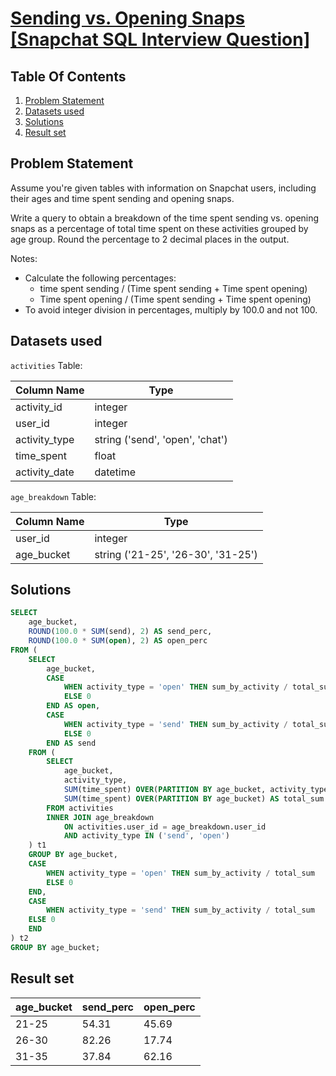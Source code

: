 # [Sending vs. Opening Snaps [Snapchat SQL Interview Question]](https://datalemur.com/questions/time-spent-snaps)

## Table Of Contents
1. [Problem Statement](#problem-statement)
2. [Datasets used](#datasets-used)
3. [Solutions](#solutions)
4. [Result set](#result-set)

## Problem Statement

Assume you're given tables with information on Snapchat users, including their ages and time spent sending and opening snaps.

Write a query to obtain a breakdown of the time spent sending vs. opening snaps as a percentage of total time spent on these activities grouped by age group. Round the percentage to 2 decimal places in the output.

Notes:

- Calculate the following percentages:
    + time spent sending / (Time spent sending + Time spent opening)
    + Time spent opening / (Time spent sending + Time spent opening)
- To avoid integer division in percentages, multiply by 100.0 and not 100.

## Datasets used

```activities``` Table:

|  Column Name  | Type          |
| ------------- | ------------- |
| activity_id |	integer |
| user_id |	integer |
| activity_type |	string ('send', 'open', 'chat') |
| time_spent |	float |
| activity_date |	datetime |

```age_breakdown``` Table:

| Column Name | Type |
| ----------- | ---- |
| user_id |	integer |
| age_bucket |	string ('21-25', '26-30', '31-25') |

## Solutions

```sql
SELECT
    age_bucket,
    ROUND(100.0 * SUM(send), 2) AS send_perc,
    ROUND(100.0 * SUM(open), 2) AS open_perc 
FROM (
    SELECT
        age_bucket,
        CASE
            WHEN activity_type = 'open' THEN sum_by_activity / total_sum
            ELSE 0
        END AS open,
        CASE
            WHEN activity_type = 'send' THEN sum_by_activity / total_sum
            ELSE 0
        END AS send
    FROM (
        SELECT
            age_bucket,
            activity_type,
            SUM(time_spent) OVER(PARTITION BY age_bucket, activity_type) AS sum_by_activity,
            SUM(time_spent) OVER(PARTITION BY age_bucket) AS total_sum
        FROM activities
        INNER JOIN age_breakdown
            ON activities.user_id = age_breakdown.user_id
            AND activity_type IN ('send', 'open')
    ) t1
    GROUP BY age_bucket, 
    CASE
        WHEN activity_type = 'open' THEN sum_by_activity / total_sum
        ELSE 0
    END,
    CASE
        WHEN activity_type = 'send' THEN sum_by_activity / total_sum
    ELSE 0
    END
) t2
GROUP BY age_bucket;
```

## Result set

| age_bucket | send_perc | open_perc |
| ---------- | --------- | --------- |
| 21-25 |	54.31 |	45.69 |
| 26-30 |	82.26 |	17.74 |
| 31-35 |	37.84 |	62.16 |
